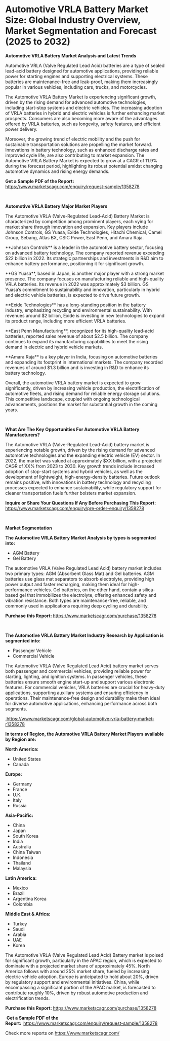 <p><h1>Automotive VRLA Battery Market Size: Global Industry Overview, Market Segmentation and Forecast (2025 to 2032)</h1></p><p><strong>Automotive VRLA Battery Market Analysis and Latest Trends</strong></p>
<p><p>Automotive VRLA (Valve Regulated Lead Acid) batteries are a type of sealed lead-acid battery designed for automotive applications, providing reliable power for starting engines and supporting electrical systems. These batteries are maintenance-free and leak-proof, making them increasingly popular in various vehicles, including cars, trucks, and motorcycles. </p><p>The Automotive VRLA Battery Market is experiencing significant growth, driven by the rising demand for advanced automotive technologies, including start-stop systems and electric vehicles. The increasing adoption of VRLA batteries in hybrid and electric vehicles is further enhancing market prospects. Consumers are also becoming more aware of the advantages offered by VRLA batteries, such as longevity, safety features, and efficient power delivery. </p><p>Moreover, the growing trend of electric mobility and the push for sustainable transportation solutions are propelling the market forward. Innovations in battery technology, such as enhanced discharge rates and improved cycle life, are also contributing to market expansion. The Automotive VRLA Battery Market is expected to grow at a CAGR of 11.9% during the forecast period, highlighting its robust potential amidst changing automotive dynamics and rising energy demands.</p></p>
<p><strong>Get a Sample PDF of the Report:&nbsp;</strong> <a href="https://www.marketscagr.com/enquiry/request-sample/1358278?utm_campaign=3506&utm_medium=2&utm_source=Github&utm_content=ia&utm_term=30032025&utm_id=automotive-vrla-battery">https://www.marketscagr.com/enquiry/request-sample/1358278</a></p>
<p>&nbsp;</p>
<p><strong>Automotive VRLA Battery Major Market Players</strong></p>
<p><p>The Automotive VRLA (Valve-Regulated Lead-Acid) Battery Market is characterized by competition among prominent players, each vying for market share through innovation and expansion. Key players include Johnson Controls, GS Yuasa, Exide Technologies, Hitachi Chemical, Camel Group, Sebang, Atlas BX, CSIC Power, East Penn, and Amara Raja.</p><p>**Johnson Controls** is a leader in the automotive battery sector, focusing on advanced battery technology. The company reported revenue exceeding $22 billion in 2022. Its strategic partnerships and investments in R&D aim to enhance battery performance, positioning it for significant growth.</p><p>**GS Yuasa**, based in Japan, is another major player with a strong market presence. The company focuses on manufacturing reliable and high-quality VRLA batteries. Its revenue in 2022 was approximately $3 billion. GS Yuasa’s commitment to sustainability and innovation, particularly in hybrid and electric vehicle batteries, is expected to drive future growth.</p><p>**Exide Technologies** has a long-standing position in the battery industry, emphasizing recycling and environmental sustainability. With revenues around $2 billion, Exide is investing in new technologies to expand its product range, including more efficient VRLA batteries.</p><p>**East Penn Manufacturing**, recognized for its high-quality lead-acid batteries, reported sales revenue of about $2.5 billion. The company continues to expand its manufacturing capabilities to meet the rising demand in electric and hybrid vehicle markets.</p><p>**Amara Raja** is a key player in India, focusing on automotive batteries and expanding its footprint in international markets. The company recorded revenues of around $1.3 billion and is investing in R&D to enhance its battery technology.</p><p>Overall, the automotive VRLA battery market is expected to grow significantly, driven by increasing vehicle production, the electrification of automotive fleets, and rising demand for reliable energy storage solutions. This competitive landscape, coupled with ongoing technological advancements, positions the market for substantial growth in the coming years.</p></p>
<p>&nbsp;</p>
<p><strong>What Are The Key Opportunities For Automotive VRLA Battery Manufacturers?</strong></p>
<p><p>The Automotive VRLA (Valve-Regulated Lead-Acid) battery market is experiencing notable growth, driven by the rising demand for advanced automotive technologies and the expanding electric vehicle (EV) sector. In 2022, the market was valued at approximately $XX billion, with a projected CAGR of XX% from 2023 to 2030. Key growth trends include increased adoption of stop-start systems and hybrid vehicles, as well as the development of lightweight, high-energy-density batteries. Future outlook remains positive, with innovations in battery technology and recycling processes expected to enhance sustainability, while regulatory support for cleaner transportation fuels further bolsters market expansion.</p></p>
<p><strong>Inquire or Share Your Questions If Any Before Purchasing This Report:</strong> <a href="https://www.marketscagr.com/enquiry/pre-order-enquiry/1358278?utm_campaign=3506&utm_medium=2&utm_source=Github&utm_content=ia&utm_term=30032025&utm_id=automotive-vrla-battery">https://www.marketscagr.com/enquiry/pre-order-enquiry/1358278</a></p>
<p>&nbsp;</p>
<p><strong>Market Segmentation</strong></p>
<p><strong>The Automotive VRLA Battery Market Analysis by types is segmented into:</strong></p>
<p><ul><li>AGM Battery</li><li>Gel Battery</li></ul></p>
<p><p>The automotive VRLA (Valve Regulated Lead Acid) battery market includes two primary types: AGM (Absorbent Glass Mat) and Gel batteries. AGM batteries use glass mat separators to absorb electrolyte, providing high power output and faster recharging, making them ideal for high-performance vehicles. Gel batteries, on the other hand, contain a silica-based gel that immobilizes the electrolyte, offering enhanced safety and vibration resistance. Both types are maintenance-free, reliable, and commonly used in applications requiring deep cycling and durability.</p></p>
<p><strong>Purchase this Report:&nbsp;</strong><a href="https://www.marketscagr.com/purchase/1358278?utm_campaign=3506&utm_medium=2&utm_source=Github&utm_content=ia&utm_term=30032025&utm_id=automotive-vrla-battery">https://www.marketscagr.com/purchase/1358278</a></p>
<p>&nbsp;</p>
<p><strong>The Automotive VRLA Battery Market Industry Research by Application is segmented into:</strong></p>
<p><ul><li>Passenger Vehicle</li><li>Commercial Vehicle</li></ul></p>
<p><p>The Automotive VRLA (Valve Regulated Lead Acid) battery market serves both passenger and commercial vehicles, providing reliable power for starting, lighting, and ignition systems. In passenger vehicles, these batteries ensure smooth engine start-up and support various electronic features. For commercial vehicles, VRLA batteries are crucial for heavy-duty applications, supporting auxiliary systems and ensuring efficiency in operations. Their maintenance-free design and durability make them ideal for diverse automotive applications, enhancing performance across both segments.</p></p>
<p><a href="https://www.marketscagr.com/global-automotive-vrla-battery-market-r1358278?utm_campaign=3506&utm_medium=2&utm_source=Github&utm_content=ia&utm_term=30032025&utm_id=automotive-vrla-battery">&nbsp;https://www.marketscagr.com/global-automotive-vrla-battery-market-r1358278</a></p>
<p><strong>In terms of Region, the Automotive VRLA Battery Market Players available by Region are:</strong></p>
<p>
    <p> <strong> North America: </strong>
        <ul>
            <li>United States</li>
            <li>Canada</li>
        </ul>
        </p> 
    <p> <strong> Europe: </strong>
        <ul>
            <li>Germany</li>
            <li>France</li>
            <li>U.K.</li>
            <li>Italy</li>
            <li>Russia</li>
        </ul>
        </p> 
    <p> <strong> Asia-Pacific: </strong>
        <ul>
            <li>China</li>
            <li>Japan</li>
            <li>South Korea</li>
            <li>India</li>
            <li>Australia</li>
            <li>China Taiwan</li>
            <li>Indonesia</li>
            <li>Thailand</li>
            <li>Malaysia</li>
        </ul>
        </p> 
    <p> <strong> Latin America: </strong>
        <ul>
            <li>Mexico</li>
            <li>Brazil</li>
            <li>Argentina Korea</li>
            <li>Colombia</li>
        </ul>
        </p> 
    <p> <strong> Middle East & Africa: </strong>
        <ul>
            <li>Turkey</li>
            <li>Saudi</li>
            <li>Arabia</li>
            <li>UAE</li>
            <li>Korea</li>
        </ul>
    </p>
    </p>
<p><p>The Automotive VRLA (Valve Regulated Lead Acid) Battery market is poised for significant growth, particularly in the APAC region, which is expected to dominate with a projected market share of approximately 45%. North America follows with around 25% market share, fueled by increasing electric vehicle adoption. Europe is anticipated to hold about 20%, driven by regulatory support and environmental initiatives. China, while encompassing a significant portion of the APAC market, is forecasted to contribute roughly 10%, driven by robust automotive production and electrification trends.</p></p>
<p><strong>Purchase this Report: </strong><a href="https://www.marketscagr.com/purchase/1358278?utm_campaign=3506&utm_medium=2&utm_source=Github&utm_content=ia&utm_term=30032025&utm_id=automotive-vrla-battery">https://www.marketscagr.com/purchase/1358278</a></p>
<p>&nbsp;<strong>Get a Sample PDF of the Report:&nbsp;&nbsp;</strong><a href="https://www.marketscagr.com/enquiry/request-sample/1358278?utm_campaign=3506&utm_medium=2&utm_source=Github&utm_content=ia&utm_term=30032025&utm_id=automotive-vrla-battery">https://www.marketscagr.com/enquiry/request-sample/1358278</a></p>
<p><strong></strong></p>
<p>Check more reports on <a href="https://www.marketscagr.com/?utm_campaign=3506&utm_medium=2&utm_source=Github&utm_content=ia&utm_term=30032025&utm_id=automotive-vrla-battery">https://www.marketscagr.com/</a></p>